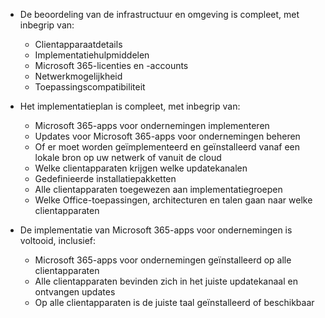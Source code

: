 - De beoordeling van de infrastructuur en omgeving is compleet, met inbegrip van:

    - Clientapparaatdetails
    - Implementatiehulpmiddelen
    - Microsoft 365-licenties en -accounts
    - Netwerkmogelijkheid
    - Toepassingscompatibiliteit

- Het implementatieplan is compleet, met inbegrip van:

    - Microsoft 365-apps voor ondernemingen implementeren
    - Updates voor Microsoft 365-apps voor ondernemingen beheren
    - Of er moet worden geïmplementeerd en geïnstalleerd vanaf een lokale bron op uw netwerk of vanuit de cloud
    - Welke clientapparaten krijgen welke updatekanalen
    - Gedefinieerde installatiepakketten
    - Alle clientapparaten toegewezen aan implementatiegroepen
    - Welke Office-toepassingen, architecturen en talen gaan naar welke clientapparaten

- De implementatie van Microsoft 365-apps voor ondernemingen is voltooid, inclusief:

    - Microsoft 365-apps voor ondernemingen geïnstalleerd op alle clientapparaten
    - Alle clientapparaten bevinden zich in het juiste updatekanaal en ontvangen updates
    - Op alle clientapparaten is de juiste taal geïnstalleerd of beschikbaar
